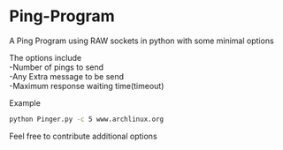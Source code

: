# Ping-Program
A Ping Program using RAW sockets in python with some minimal options


The options include </br>
  -Number of pings to send</br>
  -Any Extra message to be send</br>
  -Maximum response waiting time(timeout)
  
Example
```bash
python Pinger.py -c 5 www.archlinux.org
```

Feel free to contribute additional options
